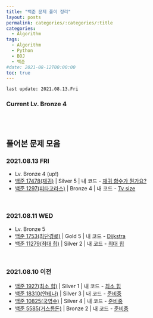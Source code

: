 ```yaml
---
title: "백준 문제 풀이 정리"
layout: posts
permalink: categories/:categories/:title
categories:
  - Algorithm
tags:
  - Algorithm
  - Python
  - BOJ
  - 백준
#date: 2021-08-12T00:00:00
toc: true
---
```


`last update: 2021.08.13.Fri` 
### Current Lv. Bronze 4

<br><br>

## 풀어본 문제 모음  

### 2021.08.13 FRI
* Lv. Bronze 4 (up!)
* [백준 17478(재귀)](https://www.acmicpc.net/problem/17478) | Silver 5 | 내 코드 - [재귀 함수가 뭔가요?](/categories/algorithm/what-is-recursion)
* [백준 1297(피타고라스)](https://www.acmicpc.net/problem/1297) | Bronze 4 | 내 코드 - [Tv size](/categories/algorithm/TV-size)

<br>


### 2021.08.11 WED
* Lv. Bronze 5
* [백준 1753(최단경로)](https://www.acmicpc.net/problem/1753) | Gold 5 | 내 코드 - [Dijkstra](/categories/algorithm/dijkstra)
* [백준 11279(최대 힙)](https://www.acmicpc.net/problem/11279) | Silver 2 | 내 코드 - [최대 힙](/categories/algorithm/max_heap)

<br>

### 2021.08.10 이전  
* [백준 1927(최소 힙)](https://www.acmicpc.net/problem/1927) | Silver 1 | 내 코드 - [최소 힙](/categories/algorithm/min_heap)
* [백준 18310(안테나)](https://www.acmicpc.net/problem/18310) | Silver 3 | 내 코드 - [준비중]()
* [백준 10825(국영수)](https://www.acmicpc.net/problem/10825) | Silver 4 | 내 코드 - [준비중]()
* [백준 5585(거스름돈)](https://www.acmicpc.net/problem/5585) | Bronze 2 | 내 코드 - [준비중]()
